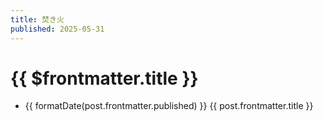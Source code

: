 ```yaml
---
title: 焚き火
published: 2025-05-31
---
```


# {{ $frontmatter.title }}

<ul>
  <li v-for="post of childs">
    <a :href="post.url">    
      {{ formatDate(post.frontmatter.published) }}
      {{ post.frontmatter.title }}
    </a>
  </li>
</ul>

<script setup>
import { data as posts } from '../takibi.data.mjs'
import { useData } from 'vitepress'
import { computed } from 'vue'
import { formatDate } from '../utils.mjs'

const { frontmatter } = useData()
const childs = computed(() => {
  const filterd = posts.filter(post => {
    return post.frontmatter.title !== frontmatter.value.title
  })
  return filterd.sort((a, b) => {
    return new Date(b.frontmatter.published) - new Date(a.frontmatter.published)
  })
})
</script>
